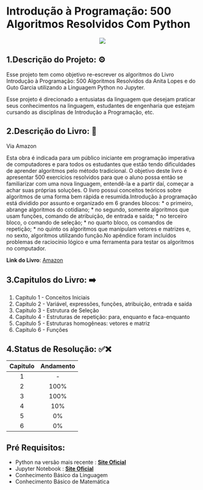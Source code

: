 <p align="center">
  <h1> Introdução à Programação: 500 Algoritmos Resolvidos Com Python </h1>
</p>


<p align="center">
  <img src=https://m.media-amazon.com/images/I/51ljjwmnAhL._SX352_BO1,204,203,200_.jpg
</p>


  
## 1.Descrição do Projeto: ⚙️


Esse projeto tem como objetivo re-escrever os algoritmos do Livro Introdução à 
Programação: 500 Algoritmos Resolvidos da Anita Lopes e do Guto Garcia 
utilizando a Linguagem Python no Jupyter.


Esse projeto é direcionado a entusiatas da linguagem que desejam praticar seus conhecimentos na linguagem, estudantes de engenharia
que estejam cursando as disciplinas de Introdução a Programação, etc.


## 2.Descrição do Livro: 📖

Via Amazon

Esta obra é indicada para um público iniciante em programação imperativa de computadores e para todos os estudantes que estão tendo dificuldades de aprender algoritmos pelo método tradicional. O objetivo deste livro é apresentar 500 exercícios resolvidos para que o aluno possa então se familiarizar com uma nova linguagem, entendê-la e a partir daí, começar a achar suas próprias soluções. O livro possui conceitos teóricos sobre algoritmos de uma forma bem rápida e resumida.Introdução à programação está dividido por assunto e organizado em 6 grandes blocos: * o primeiro, abrange algoritmos do cotidiano; * no segundo, somente algoritmos que usam funções, comando de atribuição, de entrada e saída; * no terceiro bloco, o comando de seleção; * no quarto bloco, os comandos de repetição; * no quinto os algoritmos que manipulam vetores e matrizes e, no sexto, algoritmos utilizando função.No apêndice foram incluídos problemas de raciocínio lógico e uma ferramenta para testar os algoritmos no computador.

  **Link do Livro**: [Amazon](https://www.amazon.com.br/Introdu%C3%A7%C3%A3o-%C3%A0-Programa%C3%A7%C3%A3o-Algoritmos-Resolvidos/dp/8535210199)
  
  ## 3.Capitulos do Livro: ➡️
  
  1. Capitulo 1 - Conceitos Iniciais
  2. Capitulo 2 - Variável, expressões, funções, atribuição, entrada e saída 
  3. Capitulo 3 - Estrutura de Seleção 
  4. Capitulo 4 - Estruturas de repetição: para, enquanto e faca-enquanto 
  5. Capitulo 5 - Estruturas homogêneas: vetores e matriz 
  6. Capitulo 6 - Funções 
  
  ## 4.Status de Resolução: ✅❌
  
  Capitulo | Andamento |
  :--------: |:-----------:|
  1        | -
  2        |100%
  3|100%
  4|10%
  5|0%
  6|0%
  
  ## Pré Requisitos:
  
  - Python na versão mais recente : [**Site Oficial**](https://www.python.org/downloads/)
  - Jupyter Notebook : [**Site Oficial**](https://jupyter.org/)
  - Conhecimento Básico da Linguagem
  - Conhecimento Básico de Matemática
